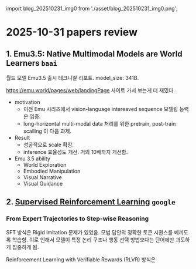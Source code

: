 import blog_202510231_img0 from './asset/blog_202510231_img0.png';

# 2025-10-31 papers review


## 1. Emu3.5: Native Multimodal Models are World Learners `baai`

월드 모델 Emu3.5 출시 테크니컬 리포트. model_size: 341B.

https://emu.world/pages/web/landingPage 사이트 가서 보는게 더 재밌다.

- motivation
  - 이전 Emu 시리즈에서 vision-language intereaved sequence 모델링 능력은 입증.
  - long-horizontal multi-modal data 처리를 위한 pretrain, post-train scailing 이 다음 과제.
- Result
  - 성공적으로 scale 확장.
  - inference 효율성도 개선. 거의 10배까지 개선함.
- Emu 3.5 ability
  - World Exploration
  - Embodied Manipulation
  - Visual Narrative
  - Visual Guidance


## 2. [Supervised Reinforcement Learning](https://huggingface.co/papers/2510.25992) `google`
### From Expert Trajectories to Step-wise Reasoning

SFT 방식은 Rigid Imitation 문제가 있었음. 모법 답안의 정확한 토큰 시퀀스를 베끼도록 학습함. 이로 인해서 모델이 특정 논리 구조나 행동 선택 방법보다는 단어에만 과도하게 집중하게 됨.

Reinforcement Learning with Verifiable Rewards (RLVR) 방식은 